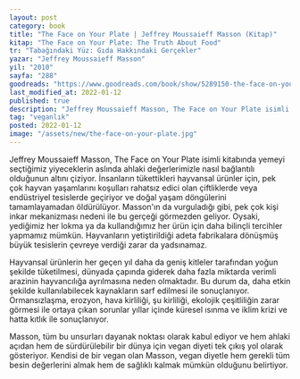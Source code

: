 ```yaml
---
layout: post
category: book
title: "The Face on Your Plate | Jeffrey Moussaieff Masson (Kitap)"
kitap: "The Face on Your Plate: The Truth About Food"
tr: "Tabağındaki Yüz: Gıda Hakkındaki Gerçekler"
yazar: "Jeffrey Moussaieff Masson"
yil: "2010"
sayfa: "288"
goodreads: "https://www.goodreads.com/book/show/5289150-the-face-on-your-plate"
last_modified_at: 2022-01-12
published: true
description: "Jeffrey Moussaieff Masson, The Face on Your Plate isimli kitabında yemeyi seçtiğimiz yiyeceklerin aslında ahlaki değerlerimizle nasıl bağlantılı olduğunun altını çiziyor."
tag: "veganlık"
posted: 2022-01-12
image: "/assets/new/the-face-on-your-plate.jpg"
---
```


Jeffrey Moussaieff Masson, The Face on Your Plate isimli kitabında yemeyi seçtiğimiz yiyeceklerin aslında ahlaki değerlerimizle nasıl bağlantılı olduğunun altını çiziyor. İnsanların tükettikleri hayvansal ürünler için, pek çok hayvan yaşamlarını koşulları rahatsız edici olan çiftliklerde veya endüstriyel tesislerde geçiriyor ve doğal yaşam döngülerini tamamlayamadan öldürülüyor. Masson'ın da vurguladığı gibi, pek çok kişi inkar mekanizması nedeni ile bu gerçeği görmezden geliyor. Oysaki, yediğimiz her lokma ya da kullandığımız her ürün için daha bilinçli tercihler yapmamız mümkün. Hayvanların yetiştirildiği adeta fabrikalara dönüşmüş büyük tesislerin çevreye verdiği zarar da yadsınamaz.

Hayvansal ürünlerin her geçen yıl daha da geniş kitleler tarafından yoğun şekilde tüketilmesi, dünyada çapında giderek daha fazla miktarda verimli arazinin hayvancılığa ayrılmasına neden olmaktadır. Bu durum da, daha etkin şekilde kullanılabilecek kaynakların sarf edilmesi ile sonuçlanıyor. Ormansızlaşma, erozyon, hava kirliliği, şu kirliliği, ekolojik çeşitliliğin zarar görmesi ile ortaya çıkan sorunlar yıllar içinde küresel ısınma ve iklim krizi ve hatta kıtlık ile sonuçlanıyor.

Masson, tüm bu unsurları dayanak noktası olarak kabul ediyor ve hem ahlaki açıdan hem de sürdürülebilir bir dünya için vegan diyeti tek çıkış yol olarak gösteriyor. Kendisi de bir vegan olan Masson, vegan diyetle hem gerekli tüm besin değerlerini almak hem de sağlıklı kalmak mümkün olduğunu belirtiyor.
